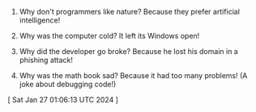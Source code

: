  
1. Why don't programmers like nature? Because they prefer artificial intelligence!

2. Why was the computer cold? It left its Windows open!

3. Why did the developer go broke? Because he lost his domain in a phishing attack!

4. Why was the math book sad? Because it had too many problems! (A joke about debugging code!)
 
[ 
Sat Jan 27 01:06:13 UTC 2024
 ]
